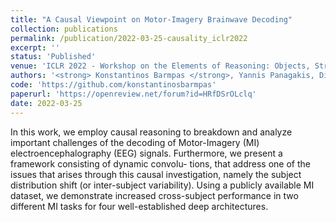 ```yaml
---
title: "A Causal Viewpoint on Motor-Imagery Brainwave Decoding"
collection: publications
permalink: /publication/2022-03-25-causality_iclr2022
excerpt: ''
status: 'Published'
venue: 'ICLR 2022 - Workshop on the Elements of Reasoning: Objects, Structure, and Causality (OSC)'
authors: '<strong> Konstantinos Barmpas </strong>, Yannis Panagakis, Dimitrios Adamos, Nikolaos Laskaris and Stefanos Zafeiriou'
code: 'https://github.com/konstantinosbarmpas'
paperurl: 'https://openreview.net/forum?id=HRfDSrOLclq'
date: 2022-03-25
---
```


In this work, we employ causal reasoning to breakdown and analyze important challenges of the decoding of Motor-Imagery (MI) electroencephalography (EEG) signals. Furthermore, we present a framework consisting of dynamic convolu- tions, that address one of the issues that arises through this causal investigation, namely the subject distribution shift (or inter-subject variability). Using a publicly available MI dataset, we demonstrate increased cross-subject performance in two different MI tasks for four well-established deep architectures.
